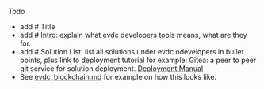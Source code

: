 Todo

- add # Title
- add # Intro: explain what evdc developers tools means, what are they for.
- add # Solution List: list all solutions under evdc odevelopers in bullet points, plus link to deployment tutorial
    for example: 
     Gitea: a peer to peer  git service for solution deployment. [ Deployment Manual ](link)
- See [evdc_blockchain.md](evdc_blockchain.md) for example on how this looks like.